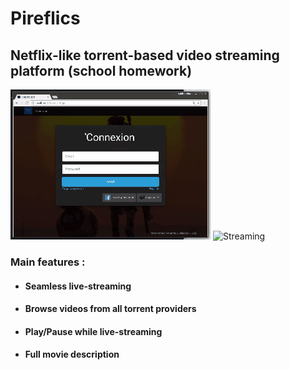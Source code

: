 # Pireflics

## Netflix-like torrent-based video streaming platform (school homework)

![Demo](https://github.com/mnaki/pireflics/raw/master/demo.gif)
![Streaming](https://github.com/mnaki/pireflics/raw/master/demo2.gif)

###  Main features :

- #### Seamless live-streaming

- #### Browse videos from all torrent providers

- #### Play/Pause while live-streaming

- #### Full movie description

